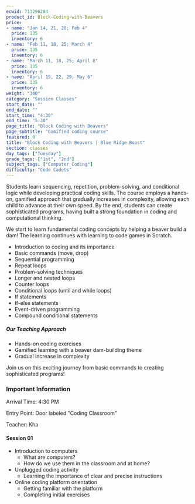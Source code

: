 ```yaml
---
ecwid: 713296284
product_id: Block-Coding-with-Beavers
price:
- name: "Jan 14, 21, 28; Feb 4"
  price: 135
  inventory: 6
- name: "Feb 11, 18, 25; March 4"
  price: 135
  inventory: 6
- name: "March 11, 18, 25; April 8"
  price: 135
  inventory: 6
- name: "April 15, 22, 29; May 6"
  price: 135
  inventory: 6
weight: "340"
category: "Session Classes"
start_date: ""
end_date: ""
start_time: "4:30"
end_time: "5:30"
page_title: "Block Coding with Beavers"
page_subtitle: "Gamified coding course"
featured: 0
title: "Block Coding with Beavers | Blue Ridge Boost"
section: classes
day_tags: ["Tuesday"]
grade_tags: ["1st", "2nd"]
subject_tags: ["Computer Coding"]
difficulty: "Code Cadets"
---
```

<p>Students learn sequencing, repetition, problem-solving, and conditional logic while developing practical coding skills. The course employs a hands-on, gamified approach that gradually increases in complexity, allowing each child to advance at their own speed. By the end, students can create sophisticated programs, having built a strong foundation in coding and computational thinking.</p><p>We start to learn fundamental coding concepts by helping a beaver build a dam! The learning continues with learning to code games in Scratch.</p><ul><li>Introduction to coding and its importance</li><li>Basic commands (move, drop)</li><li>Sequential programming</li><li>Repeat loops</li><li>Problem-solving techniques</li><li>Longer and nested loops</li><li>Counter loops</li><li>Conditional loops (until and while loops)</li><li>If statements</li><li>If-else statements</li><li>Event-driven programming</li><li>Compound conditional statements</li></ul><h5>Our Teaching Approach</h5><ul><li>Hands-on coding exercises</li><li>Gamified learning with a beaver dam-building theme</li><li>Gradual increase in complexity</li></ul><p>Join us on this exciting journey from basic commands to creating sophisticated programs!</p><h3>Important Information</h3><p>Arrival Time: 4:30 PM</p><p>Entry Point: Door labeled "Coding Classroom"</p><p>Teacher: Kha</p><h4>Session 01</h4><ul><li>Introduction to computers<ul><li>What are computers?</li><li>How do we use them in the classroom and at home?</li></ul></li><li>Unplugged coding activity<ul><li>Learning the importance of clear and precise instructions</li></ul></li><li>Online coding platform orientation<ul><li>Getting familiar with the platform</li><li>Completing initial exercises</li></ul></li></ul>

